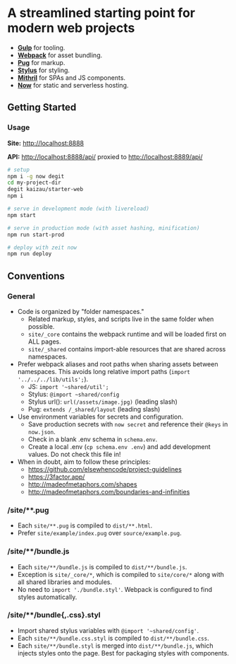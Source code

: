 # A streamlined starting point for modern web projects

- [**Gulp**](https://gulpjs.com/docs/en/api/concepts) for tooling.
- [**Webpack**](https://webpack.js.org/concepts) for asset bundling.
- [**Pug**](https://pugjs.org/) for markup.
- [**Stylus**](http://stylus-lang.com/) for styling.
- [**Mithril**](https://mithril.js.org/api.html) for SPAs and JS components.
- [**Now**](https://zeit.co/docs/) for static and serverless hosting.

## Getting Started

### Usage

**Site:** <http://localhost:8888>

**API:** <http://localhost:8888/api/> proxied to <http://localhost:8889/api/>

```sh
# setup
npm i -g now degit
cd my-project-dir
degit kaizau/starter-web
npm i

# serve in development mode (with livereload)
npm start

# serve in production mode (with asset hashing, minification)
npm run start-prod

# deploy with zeit now
npm run deploy
```

## Conventions

### General

- Code is organized by "folder namespaces."
  - Related markup, styles, and scripts live in the same folder when possible.
  - `site/_core` contains the webpack runtime and will be loaded first on ALL
    pages.
  - `site/_shared` contains import-able resources that are shared across
    namespaces.
- Prefer webpack aliases and root paths when sharing assets between namespaces.
  This avoids long relative import paths (`import '../../../lib/utils';`).
  - JS: `import '~shared/util';`
  - Stylus: `@import ~shared/config`
  - Stylus url(): `url(/assets/image.jpg)` (leading slash)
  - Pug: `extends /_shared/layout` (leading slash)
- Use environment variables for secrets and configuration.
  - Save production secrets with `now secret` and reference their `@keys` in
    `now.json`.
  - Check in a blank .env schema in `schema.env`.
  - Create a local .env (`cp schema.env .env`) and add development values. Do
    not check this file in!
- When in doubt, aim to follow these principles:
  - https://github.com/elsewhencode/project-guidelines
  - https://3factor.app/
  - http://madeofmetaphors.com/shapes
  - http://madeofmetaphors.com/boundaries-and-infinities

### /site/**.pug

- Each `site/**.pug` is compiled to `dist/**.html`.
- Prefer `site/example/index.pug` over `source/example.pug`.

### /site/**/bundle.js

- Each `site/**/bundle.js` is compiled to `dist/**/bundle.js`.
- Exception is `site/_core/*`, which is compiled to `site/core/*` along with
  all shared libraries and modules.
- No need to `import './bundle.styl'`. Webpack is configured to find styles
  automatically.

### /site/**/bundle{,.css}.styl

- Import shared stylus variables with `@import '~shared/config'`.
- Each `site/**/bundle.css.styl` is compiled to `dist/**/bundle.css`.
- Each `site/**/bundle.styl` is merged into `dist/**/bundle.js`, which injects
  styles onto the page. Best for packaging styles with components.
